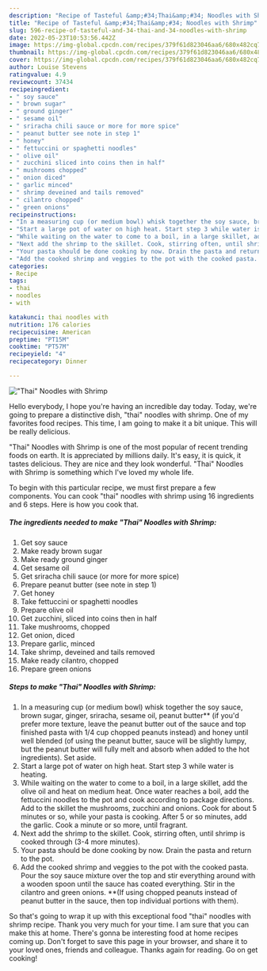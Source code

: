 ```yaml
---
description: "Recipe of Tasteful &amp;#34;Thai&amp;#34; Noodles with Shrimp"
title: "Recipe of Tasteful &amp;#34;Thai&amp;#34; Noodles with Shrimp"
slug: 596-recipe-of-tasteful-and-34-thai-and-34-noodles-with-shrimp
date: 2022-05-23T10:53:56.442Z
image: https://img-global.cpcdn.com/recipes/379f61d823046aa6/680x482cq70/thai-noodles-with-shrimp-recipe-main-photo.jpg
thumbnail: https://img-global.cpcdn.com/recipes/379f61d823046aa6/680x482cq70/thai-noodles-with-shrimp-recipe-main-photo.jpg
cover: https://img-global.cpcdn.com/recipes/379f61d823046aa6/680x482cq70/thai-noodles-with-shrimp-recipe-main-photo.jpg
author: Louise Stevens
ratingvalue: 4.9
reviewcount: 37434
recipeingredient:
- " soy sauce"
- " brown sugar"
- " ground ginger"
- " sesame oil"
- " sriracha chili sauce or more for more spice"
- " peanut butter see note in step 1"
- " honey"
- " fettuccini or spaghetti noodles"
- " olive oil"
- " zucchini sliced into coins then in half"
- " mushrooms chopped"
- " onion diced"
- " garlic minced"
- " shrimp deveined and tails removed"
- " cilantro chopped"
- " green onions"
recipeinstructions:
- "In a measuring cup (or medium bowl) whisk together the soy sauce, brown sugar, ginger, sriracha, sesame oil, peanut butter** (if you&#39;d prefer more texture, leave the peanut butter out of the sauce and top finished pasta with 1/4 cup chopped peanuts instead) and honey until well blended (of using the peanut butter, sauce will be slightly lumpy, but the peanut butter will fully melt and absorb when added to the hot ingredients). Set aside."
- "Start a large pot of water on high heat. Start step 3 while water is heating."
- "While waiting on the water to come to a boil, in a large skillet, add the olive oil and heat on medium heat. Once water reaches a boil, add the fettuccini noodles to the pot and cook according to package directions. Add to the skillet the mushrooms, zucchini and onions. Cook for about 5 minutes or so, while your pasta is cooking. After 5 or so minutes, add the garlic. Cook a minute or so more, until fragrant."
- "Next add the shrimp to the skillet. Cook, stirring often, until shrimp is cooked through (3-4 more minutes)."
- "Your pasta should be done cooking by now. Drain the pasta and return to the pot."
- "Add the cooked shrimp and veggies to the pot with the cooked pasta. Pour the soy sauce mixture over the top and stir everything around with a wooden spoon until the sauce has coated everything. Stir in the cilantro and green onions. **(If using chopped peanuts instead of peanut butter in the sauce, then top individual portions with them)."
categories:
- Recipe
tags:
- thai
- noodles
- with

katakunci: thai noodles with 
nutrition: 176 calories
recipecuisine: American
preptime: "PT15M"
cooktime: "PT57M"
recipeyield: "4"
recipecategory: Dinner

---
```



![&#34;Thai&#34; Noodles with Shrimp](https://img-global.cpcdn.com/recipes/379f61d823046aa6/680x482cq70/thai-noodles-with-shrimp-recipe-main-photo.jpg)

Hello everybody, I hope you're having an incredible day today. Today, we're going to prepare a distinctive dish, &#34;thai&#34; noodles with shrimp. One of my favorites food recipes. This time, I am going to make it a bit unique. This will be really delicious.



&#34;Thai&#34; Noodles with Shrimp is one of the most popular of recent trending foods on earth. It is appreciated by millions daily. It's easy, it is quick, it tastes delicious. They are nice and they look wonderful. &#34;Thai&#34; Noodles with Shrimp is something which I've loved my whole life.


To begin with this particular recipe, we must first prepare a few components. You can cook &#34;thai&#34; noodles with shrimp using 16 ingredients and 6 steps. Here is how you cook that.

<!--inarticleads1-->

##### The ingredients needed to make &#34;Thai&#34; Noodles with Shrimp:

1. Get  soy sauce
1. Make ready  brown sugar
1. Make ready  ground ginger
1. Get  sesame oil
1. Get  sriracha chili sauce (or more for more spice)
1. Prepare  peanut butter (see note in step 1)
1. Get  honey
1. Take  fettuccini or spaghetti noodles
1. Prepare  olive oil
1. Get  zucchini, sliced into coins then in half
1. Take  mushrooms, chopped
1. Get  onion, diced
1. Prepare  garlic, minced
1. Take  shrimp, deveined and tails removed
1. Make ready  cilantro, chopped
1. Prepare  green onions




<!--inarticleads2-->

##### Steps to make &#34;Thai&#34; Noodles with Shrimp:

1. In a measuring cup (or medium bowl) whisk together the soy sauce, brown sugar, ginger, sriracha, sesame oil, peanut butter** (if you&#39;d prefer more texture, leave the peanut butter out of the sauce and top finished pasta with 1/4 cup chopped peanuts instead) and honey until well blended (of using the peanut butter, sauce will be slightly lumpy, but the peanut butter will fully melt and absorb when added to the hot ingredients). Set aside.
1. Start a large pot of water on high heat. Start step 3 while water is heating.
1. While waiting on the water to come to a boil, in a large skillet, add the olive oil and heat on medium heat. Once water reaches a boil, add the fettuccini noodles to the pot and cook according to package directions. Add to the skillet the mushrooms, zucchini and onions. Cook for about 5 minutes or so, while your pasta is cooking. After 5 or so minutes, add the garlic. Cook a minute or so more, until fragrant.
1. Next add the shrimp to the skillet. Cook, stirring often, until shrimp is cooked through (3-4 more minutes).
1. Your pasta should be done cooking by now. Drain the pasta and return to the pot.
1. Add the cooked shrimp and veggies to the pot with the cooked pasta. Pour the soy sauce mixture over the top and stir everything around with a wooden spoon until the sauce has coated everything. Stir in the cilantro and green onions. **(If using chopped peanuts instead of peanut butter in the sauce, then top individual portions with them).




So that's going to wrap it up with this exceptional food &#34;thai&#34; noodles with shrimp recipe. Thank you very much for your time. I am sure that you can make this at home. There's gonna be interesting food at home recipes coming up. Don't forget to save this page in your browser, and share it to your loved ones, friends and colleague. Thanks again for reading. Go on get cooking!
